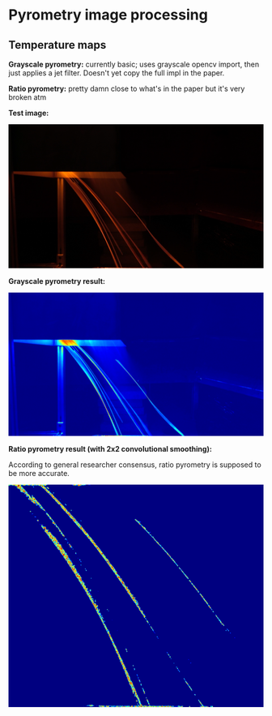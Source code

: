 # Pyrometry image processing

## Temperature maps

**Grayscale pyrometry:** currently basic; uses grayscale opencv import, then just applies a jet filter. Doesn't yet copy the full impl in the paper.

**Ratio pyrometry:** pretty damn close to what's in the paper but it's very broken atm

**Test image:**

![](01-0001.png)

**Grayscale pyrometry result:**

![](01-0001-transformed-grayscale.png)

**Ratio pyrometry result (with 2x2 convolutional smoothing):**

According to general researcher consensus, ratio pyrometry is supposed to be more accurate.

![](01-0001-transformed-ratio.png)
